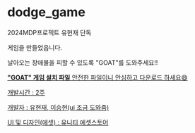 # dodge_game
 2024MDP프로젝트
 유현재 단독
 
게임을 만들었읍니다.

날아오는 장애물을 피할 수 있도록 "GOAT"를 도와주세요!!

<b><a href = "https://drive.google.com/file/d/1RIzimcyTE3ADA-SVuH2RiKcyMATadA-j/view?usp=sharing">"GOAT" 게임 설치 파일</b>
안전한 파일이니 안심하고 다운로드 하세요😄

개발시간 : 2주

개발자 : 유현재, 이승현(ui 조금 도와줌)

UI 및 디자인(에셋) : 유니티 에셋스토어
